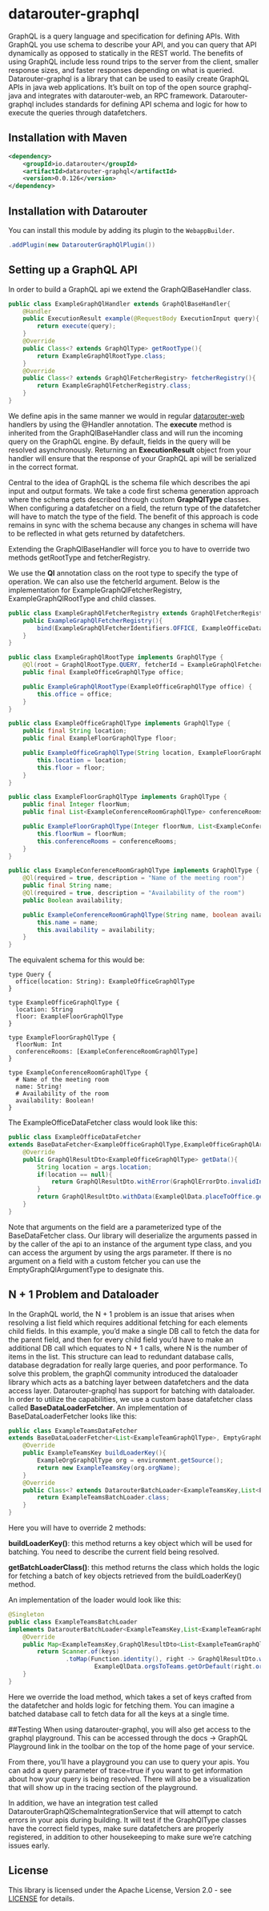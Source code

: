 # datarouter-graphql

GraphQL is a query language and specification for defining APIs. 
With GraphQL you use schema to describe your API, and you can query that API dynamically as opposed to statically in the REST world. 
The benefits of using GraphQL include less round trips to the server from the client, smaller response sizes, and faster responses depending on what is queried. 
Datarouter-graphql is a library that can be used to easily create GraphQL APIs in java web applications. 
It’s built on top of the open source graphql-java and integrates with datarouter-web, an RPC framework. 
Datarouter-graphql includes standards for defining API schema and logic for how to execute the queries through datafetchers.

## Installation with Maven

```xml
<dependency>
	<groupId>io.datarouter</groupId>
	<artifactId>datarouter-graphql</artifactId>
	<version>0.0.126</version>
</dependency>
```
## Installation with Datarouter

You can install this module by adding its plugin to the `WebappBuilder`.

```java
.addPlugin(new DatarouterGraphQlPlugin())
```

## Setting up a GraphQL API

In order to build a GraphQL api we extend the GraphQlBaseHandler class. 

```java
public class ExampleGraphQlHandler extends GraphQlBaseHandler{
	@Handler
	public ExecutionResult example(@RequestBody ExecutionInput query){
		return execute(query);
	}
	@Override
	public Class<? extends GraphQlType> getRootType(){
		return ExampleGraphQlRootType.class;
	}
	@Override
	public Class<? extends GraphQlFetcherRegistry> fetcherRegistry(){
		return ExampleGraphQlFetcherRegistry.class;
	}
}
```

We define apis in the same manner we would in regular [datarouter-web](https://github.com/hotpads/datarouter/tree/master/datarouter-web#handler) handlers by using the @Handler annotation. 
The **execute** method is inherited from the GraphQlBaseHandler class and will run the incoming query on the GraphQL engine. 
By default, fields in the query will be resolved asynchronously. 
Returning an **ExecutionResult** object from your handler will ensure that the response of your GraphQL api will be serialized in the correct format.  

Central to the idea of GraphQL is the schema file which describes the api input and output formats. 
We take a code first schema generation approach where the schema gets described through custom **GraphQlType** classes. 
When configuring a datafetcher on a field, the return type of the datafetcher will have to match the type of the field. 
The benefit of this approach is code remains in sync with the schema because any changes in schema will have to be reflected in what gets returned by datafetchers.

Extending the GraphQlBaseHandler will force you to have to override two methods getRootType and fetcherRegistry. 

We use the **Ql** annotation class on the root type to specify the type of operation. 
We can also use the fetcherId argument. 
Below is the implementation for ExampleGraphQlFetcherRegistry, ExampleGraphQlRootType and child classes.

```java
public class ExampleGraphQlFetcherRegistry extends GraphQlFetcherRegistry{
	public ExampleGraphQlFetcherRegistry(){
		bind(ExampleGraphQlFetcherIdentifiers.OFFICE, ExampleOfficeDataFetcher.class);
	}
}
```

```java
public class ExampleGraphQlRootType implements GraphQlType {
    @Ql(root = GraphQlRootType.QUERY, fetcherId = ExampleGraphQlFetcherIdentifiers.OFFICE)
    public final ExampleOfficeGraphQlType office;

    public ExampleGraphQlRootType(ExampleOfficeGraphQlType office) {
        this.office = office;
    }
}

public class ExampleOfficeGraphQlType implements GraphQlType {
    public final String location;
    public final ExampleFloorGraphQlType floor;

    public ExampleOfficeGraphQlType(String location, ExampleFloorGraphQlType floor) {
        this.location = location;
        this.floor = floor;
    }
}

public class ExampleFloorGraphQlType implements GraphQlType {
    public final Integer floorNum;
    public final List<ExampleConferenceRoomGraphQlType> conferenceRooms;

    public ExampleFloorGraphQlType(Integer floorNum, List<ExampleConferenceRoomGraphQlType> conferenceRooms) {
        this.floorNum = floorNum;
        this.conferenceRooms = conferenceRooms;
    }
}

public class ExampleConferenceRoomGraphQlType implements GraphQlType {
    @Ql(required = true, description = "Name of the meeting room")
    public final String name;
    @Ql(required = true, description = "Availability of the room")
    public Boolean availability;

    public ExampleConferenceRoomGraphQlType(String name, boolean availability) {
        this.name = name;
        this.availability = availability;
    }
}
```
The equivalent schema for this would be: 

```
type Query {
  office(location: String): ExampleOfficeGraphQlType
}

type ExampleOfficeGraphQlType {
  location: String
  floor: ExampleFloorGraphQlType
}

type ExampleFloorGraphQlType {
  floorNum: Int
  conferenceRooms: [ExampleConferenceRoomGraphQlType]
}

type ExampleConferenceRoomGraphQlType {
  # Name of the meeting room
  name: String!
  # Availability of the room
  availability: Boolean!
}
```

The ExampleOfficeDataFetcher class would look like this: 

```java
public class ExampleOfficeDataFetcher
extends BaseDataFetcher<ExampleOfficeGraphQlType,ExampleOfficeGraphQlArgumentType>{
	@Override
	public GraphQlResultDto<ExampleOfficeGraphQlType> getData(){
		String location = args.location;
		if(location == null){
			return GraphQlResultDto.withError(GraphQlErrorDto.invalidInput("location cannot be null!"));
		}
		return GraphQlResultDto.withData(ExampleQlData.placeToOffice.get(location));
	}
}
```
Note that arguments on the field are a parameterized type of the BaseDataFetcher class. 
Our library will deserialize the arguments passed in by the caller of the api to an instance of the argument type class, and you can access the argument by using the args parameter. 
If there is no argument on a field with a custom fetcher you can use the EmptyGraphQlArgumentType to designate this.

## N + 1 Problem and Dataloader

In the GraphQL world, the N + 1 problem is an issue that arises when resolving a list field which requires additional fetching for each elements child fields. 
In this example, you’d make a single DB call to fetch the data for the parent field, and then for every child field you’d have to make an additional DB call which equates to N + 1 calls, where N is the number of items in the list. 
This structure can lead to redundant database calls, database degradation for really large queries, and poor performance.
To solve this problem, the graphQl community introduced the dataloader library which acts as a batching layer between datafetchers and the data access layer. 
Datarouter-graphql has support for batching with dataloader. 
In order to utilize the capabilities, we use a custom base datafetcher class called **BaseDataLoaderFetcher**. 
An implementation of BaseDataLoaderFetcher looks like this: 


```java
public class ExampleTeamsDataFetcher
extends BaseDataLoaderFetcher<List<ExampleTeamGraphQlType>, EmptyGraphQlArgumentType, ExampleTeamsKey>{
	@Override
	public ExampleTeamsKey buildLoaderKey(){
		ExampleOrgGraphQlType org = environment.getSource();
		return new ExampleTeamsKey(org.orgName);
	}
	@Override
	public Class<? extends DatarouterBatchLoader<ExampleTeamsKey,List<ExampleTeamGraphQlType>>> getBatchLoaderClass(){
		return ExampleTeamsBatchLoader.class;
	}
}
```

Here you will have to override 2 methods:

**buildLoaderKey()**: this method returns a key object which will be used for batching. You need to describe the current field being resolved. 

**getBatchLoaderClass()**: this method returns the class which holds the logic for fetching a batch of key objects retrieved from the buildLoaderKey() method. 

An implementation of the loader would look like this: 

```java
@Singleton
public class ExampleTeamsBatchLoader
implements DatarouterBatchLoader<ExampleTeamsKey,List<ExampleTeamGraphQlType>>{
	@Override
	public Map<ExampleTeamsKey,GraphQlResultDto<List<ExampleTeamGraphQlType>>> load(Set<ExampleTeamsKey> keys){
		return Scanner.of(keys)
				.toMap(Function.identity(), right -> GraphQlResultDto.withData(
						ExampleQlData.orgsToTeams.getOrDefault(right.orgName, List.of())));
	}
}

```

Here we override the load method, which takes a set of keys crafted from the datafetcher and holds logic for fetching them. 
You can imagine a batched database call to fetch data for all the keys at a single time.  

##Testing
When using datarouter-graphql, you will also get access to the graphql playground. 
This can be accessed through the docs -> GraphQL Playground link in the toolbar on the top of the home page of your service. 

From there, you’ll have a playground you can use to query your apis. 
You can add a query parameter of trace=true if you want to get information about how your query is being resolved. 
There will also be a visualization that will show up in the tracing section of the playground. 

In addition, we have an integration test called DatarouterGraphQlSchemaIntegrationService that will attempt to catch errors in your apis during building. 
It will test if the GraphQlType classes have the correct field types, make sure datafetchers are properly registered, in addition to other housekeeping to make sure we’re catching issues early. 


## License

This library is licensed under the Apache License, Version 2.0 - see [LICENSE](../LICENSE) for details.
